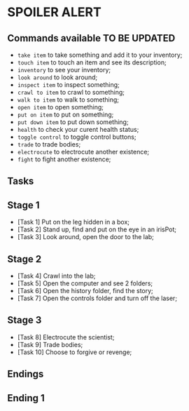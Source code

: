 # SPOILER ALERT

## Commands available **TO BE UPDATED**
* `take item` to take something and add it to your inventory;
* `touch item` to touch an item and see its description;
* `inventory` to see your inventory; 
* `look around` to look around;
* `inspect item` to inspect something;
* `crawl to item` to crawl to something;
* `walk to item` to walk to something;
* `open item` to open something;
* `put on item` to put on something; 
* `put down item` to put down something;
* `health` to check your curent health status;
* `toggle control` to toggle control buttons;
* `trade` to trade bodies;
* `electrocute` to electrocute another existence;
* `fight` to fight another existence;

## Tasks
## Stage 1
- [Task 1] Put on the leg hidden in a box;
- [Task 2] Stand up, find and put on the eye in an irisPot;
- [Task 3] Look around, open the door to the lab;
## Stage 2
- [Task 4] Crawl into the lab;
- [Task 5] Open the computer and see 2 folders;
- [Task 6] Open the history folder, find the story;
- [Task 7] Open the controls folder and turn off the laser;
## Stage 3
- [Task 8] Electrocute the scientist;
- [Task 9] Trade bodies;
- [Task 10] Choose to forgive or revenge;


## Endings
## Ending 1
